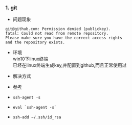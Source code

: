 ###  1.  git
- 问题现象  
```
git@github.com: Permission denied (publickey).
fatal: Could not read from remote repository.
Please make sure you have the correct access rights
and the repository exists.
```

- 环境  
  win10下linux终端  
  已经在linux终端生成key,并配置到github,而且正常使用过  
  
-  解决方式  
  - [参考](https://www.cnblogs.com/wmr95/p/7852832.html)  
  - `ssh-agent -s`  
  - `` eval `ssh-agent -s` ``  
  - `ssh-add ~/.ssh/id_rsa`  

